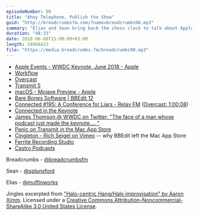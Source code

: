 ```yaml
---
episodeNumber: 90
title: "Ahoy Telephone, Publish the Show"
guid: "http://breadcrumbsfm.com/?name=breadcrumbs90.mp3"
summary: "Elias and Sean bring back the chess clock to talk about Apple’s WWDC Keynote, iOS 12, watchOS 5, and macOS Mojave. Oh yeah, also tvOS."
duration: "48:33"
date: 2018-06-08T15:00:00+03:00
length: 34966423
file: "https://media.breadcrumbs.fm/breadcrumbs90.mp3"
---
```


- [Apple Events - WWDC Keynote, June 2018 - Apple](https://www.apple.com/apple-events/june-2018/)
- [Workflow](https://itunes.apple.com/us/app/workflow/id915249334?mt=8&uo=4)
- [Overcast](https://itunes.apple.com/us/app/overcast/id888422857?mt=8&uo=4)
- [Transmit 5](https://panic.com/transmit/)
- [macOS - Mojave Preview - Apple](https://www.apple.com/macos/mojave-preview/)
- [Bare Bones Software | BBEdit 12](https://www.barebones.com/products/bbedit/)
- [Connected #195: A Conference for Liars - Relay FM](http://relay.fm/connected/195) ([Overcast: 1:00:08](https://overcast.fm/+FXx79ZKTg/1:00:08))
- [Connected in the Keynote](https://twitter.com/_connectedfm/status/1003703213030338560)
- [James Thomson @ WWDC on Twitter: "The face of a man whose podcast just made the keynote.… "](https://twitter.com/jamesthomson/status/1003702697122521089)
- [Panic on Transmit in the Mac App Store](https://twitter.com/panic/status/1003767077256089600)
- [Çingleton - Rich Seigel on Vimeo](https://vimeo.com/111903901) -- why BBEdit left the Mac App Store
- [Ferrite Recording Studio](https://itunes.apple.com/us/app/ferrite-recording-studio/id1018780185?mt=8&uo=4)
- [Castro Podcasts](https://itunes.apple.com/us/app/castro-podcasts/id1080840241?mt=8&uo=4)

Breadcrumbs - [@breadcrumbsfm](https://twitter.com/breadcrumbsfm)

Sean - [@splunsford](https://twitter.com/splunsford)

Elias - [@muffinworks](https://twitter.com/muffinworks)

Jingles excerpted from ["Halo-centric Hang/Halo improvisation" by Aaron Ximm](http://freemusicarchive.org/music/aaron_ximm/handpans_and_the_hang/). Licensed under a [Creative Commons Attribution-Noncommercial-ShareAlike 3.0 United States License](http://creativecommons.org/licenses/by-nc-sa/3.0/us/).